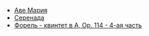 * [Аве Мария](Аве%20Мария)
* [Серенада](Серенада)
* [Форель - квинтет в А, Ор. 114 - 4-ая часть](Форель%20-%20квинтет%20в%20А,%20Ор.%20114%20-%204-ая%20часть)
